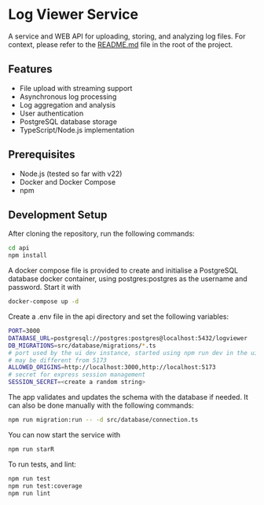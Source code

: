 # Log Viewer Service

A service and WEB API for uploading, storing, and analyzing log files. 
For context, please refer to the [README.md](README.md) file in the root of the project.

## Features

- File upload with streaming support
- Asynchronous log processing
- Log aggregation and analysis
- User authentication
- PostgreSQL database storage
- TypeScript/Node.js implementation

## Prerequisites

- Node.js (tested so far with v22)
- Docker and Docker Compose
- npm

## Development Setup

After cloning the repository, run the following commands:

```bash
cd api
npm install
```

A docker compose file is provided to create and initialise a PostgreSQL database docker container, 
using postgres:postgres as the username and password. Start it with
```bash
docker-compose up -d
```

Create a .env file in the api directory and set the following variables:
```bash
PORT=3000
DATABASE_URL=postgresql://postgres:postgres@localhost:5432/logviewer
DB_MIGRATIONS=src/database/migrations/*.ts
# port used by the ui dev instance, started using npm run dev in the ui directory. 
# may be different from 5173
ALLOWED_ORIGINS=http://localhost:3000,http://localhost:5173
# secret for express session management
SESSION_SECRET=<create a random string>
```

The app validates and updates the schema with the database if needed. It can also be done manually with the following commands:
```bash
npm run migration:run -- -d src/database/connection.ts
```

You can now start the service with
```bash
npm run starR
```

To run tests, and lint:
```bash
npm run test
npm run test:coverage
npm run lint
```
